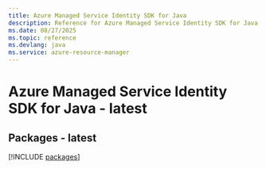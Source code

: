 ```yaml
---
title: Azure Managed Service Identity SDK for Java
description: Reference for Azure Managed Service Identity SDK for Java
ms.date: 08/27/2025
ms.topic: reference
ms.devlang: java
ms.service: azure-resource-manager
---
```

# Azure Managed Service Identity SDK for Java - latest
## Packages - latest
[!INCLUDE [packages](managed-service-identity-index.md)]